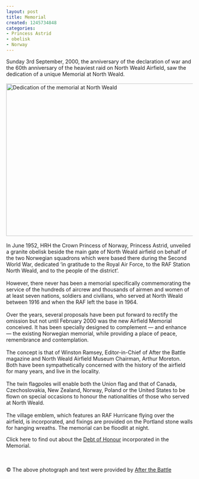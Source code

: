 ```yaml
---
layout: post
title: Memorial
created: 1245734848
categories:
- Princess Astrid
- obelisk
- Norway
---
```

<p style="text-align: left;">Sunday 3rd September, 2000, the anniversary of the declaration of war and the 60th anniversary of the heaviest raid on North Weald Airfield, saw the dedication of a unique Memorial at North Weald.&nbsp; <br /><br /><img height="412" width="518" src="{{ site.JB.BASE_PATH }}/images/Memorial/Front_Cover.JPG" alt="Dedication of the memorial at North Weald" /><br /><br />In June 1952, HRH the Crown Princess of Norway, Princess Astrid, unveiled a granite obelisk beside the main gate of North Weald airfield on behalf of the two Norwegian squadrons which were based there during the Second World War, dedicated &lsquo;in gratitude to the Royal Air Force, to the RAF Station North Weald, and to the people of the district&rsquo;.<br /><br />However, there never has been a memorial specifically commemorating the service of the hundreds of aircrew and thousands of airmen and women of at least seven nations, soldiers and civilians, who served at North Weald between 1916 and when the RAF left the base in 1964.<br /><br />Over the years, several proposals have been put forward to rectify the omission but not until February 2000 was the new Airfield Memorial conceived. It has been specially designed to complement &mdash; and enhance &mdash; the existing Norwegian memorial, while providing a place of peace, remembrance and contemplation.<br /><br />The concept is that of Winston Ramsey, Editor-in-Chief of After the Battle magazine and North Weald Airfield Museum Chairman, Arthur Moreton. Both have been sympathetically concerned with the history of the airfield for many years, and live in the locality.<br /><br />The twin flagpoles will enable both the Union flag and that of Canada, Czechoslovakia, New Zealand, Norway, Poland or the United States to be flown on special occasions to honour the nationalities of those who served at North Weald.<br /><br />The village emblem, which features an RAF Hurricane flying over the airfield, is incorporated, and fixings are provided on the Portland stone walls for hanging wreaths. The memorial can be floodlit at night.</p><p style="text-align: left;">Click here to find out about the <a href="debt-honour">Debt of Honour</a> incorporated in the Memorial. <br /><br />&nbsp;</p><p style="text-align: left;">&copy; The above photograph and text were provided by <a href="http://www.afterthebattle.com/home.htm">After the Battle</a></p>
